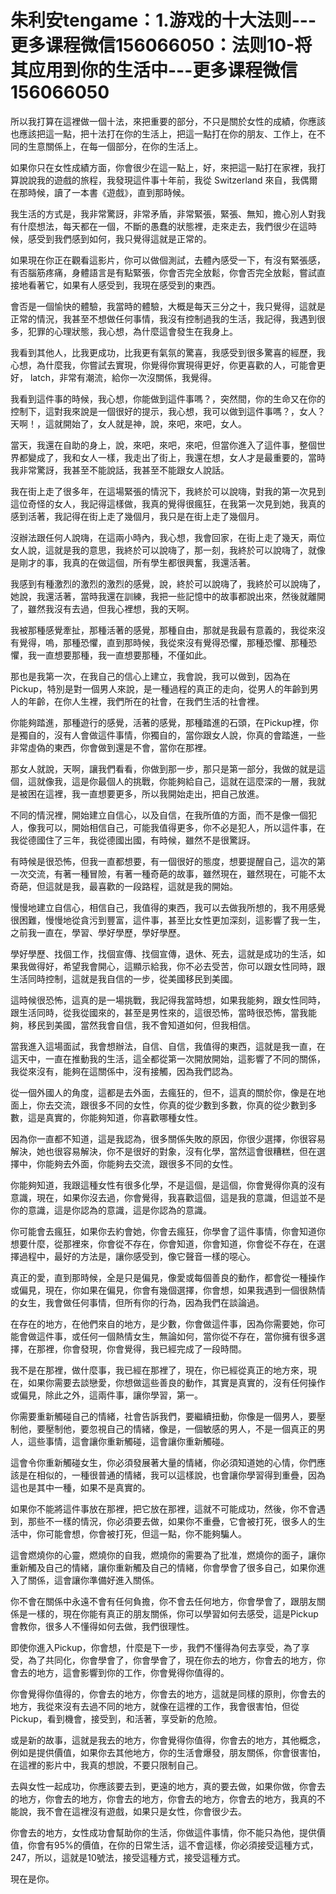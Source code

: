# 朱利安tengame：1.游戏的十大法则---更多课程微信156066050：法则10-将其应用到你的生活中---更多课程微信156066050

所以我打算在這裡做一個十法，來把重要的部分，不只是關於女性的成績，你應該也應該把這一點，把十法打在你的生活上，把這一點打在你的朋友、工作上，在不同的生意關係上，在每一個部分，在你的生活上。

如果你只在女性成績方面，你會很少在這一點上，好，來把這一點打在家裡，我打算說說我的遊戲的旅程，我發現這件事十年前，我從 Switzerland 來自，我偶爾在那時候，讀了一本書《遊戲》，直到那時候。

我生活的方式是，我非常驚訝，非常矛盾，非常緊張，緊張、無知，擔心別人對我有什麼想法，每天都在一個，不斷的愚蠢的狀態裡，走來走去，我們很少在這時候，感受到我們感到如何，我只覺得這就是正常的。

如果現在你正在觀看這影片，你可以做個測試，去體內感受一下，有沒有緊張感，有否腦筋疼痛，身體語言是有點緊張，你會否完全放鬆，你會否完全放鬆，嘗試直接地看著它，如果有人感受到，我現在感受到的東西。

會否是一個愉快的體驗，我當時的體驗，大概是每天三分之十，我只覺得，這就是正常的情況，我甚至不想做任何事情，我沒有控制過我的生活，我記得，我遇到很多，犯罪的心理狀態，我心想，為什麼這會發生在我身上。

我看到其他人，比我更成功，比我更有氣氛的驚喜，我感受到很多驚喜的經歷，我心想，為什麼我，你嘗試去實現，你覺得你實現得更好，你更喜歡的人，可能會更好， latch，非常有潮流，給你一次沒關係，我覺得。

我看到這件事的時候，我心想，你能做到這件事嗎？，突然間，你的生命又在你的控制下，這對我來說是一個很好的提示，我心想，我可以做到這件事嗎？，女人？天啊！，這就開始了，女人就是神，說，來吧，來吧，女人。

當天，我還在自助的身上，說，來吧，來吧，來吧，但當你進入了這件事，整個世界都變成了，我和女人一樣，我走出了街上，我還在想，女人才是最重要的，當時我非常驚訝，我甚至不能說話，我甚至不能跟女人說話。

我在街上走了很多年，在這場緊張的情況下，我終於可以說嗨，對我的第一次見到這位奇怪的女人，我記得這樣做，我真的覺得很瘋狂，在我第一次見到她，我真的感到活著，我記得在街上走了幾個月，我只是在街上走了幾個月。

沒辦法跟任何人說嗨，在這兩小時內，我心想，我會回家，在街上走了幾天，兩位女人說，這就是我的意思，我終於可以說嗨了，那一刻，我終於可以說嗨了，就像是剛才的事，我真的在做這個，所有學生都很興奮，我還活著。

我感到有種激烈的激烈的激烈的感覺，說，終於可以說嗨了，我終於可以說嗨了，她說，我還活著，當時我還在訓練，我把一些記憶中的故事都說出來，然後就離開了，雖然我沒有去過，但我心裡想，我的天啊。

我被那種感覺牽扯，那種活著的感覺，那種自由，那就是我最有意義的，我從來沒有覺得，嗚，那種恐懼，直到那時候，我從來沒有覺得恐懼，那種恐懼、那種恐懼，我一直想要那種，我一直想要那種，不僅如此。

那也是我第一次，在我自己的信心上建立，我會說，我可以做到，因為在Pickup，特別是對一個男人來說，是一種過程的真正的走向，從男人的年齡到男人的年齡，在你人生裡，我們所在的社會，在我們生活的社會裡。

你能夠踏進，那種遊行的感覺，活著的感覺，那種踏進的石頭，在Pickup裡，你是獨自的，沒有人會做這件事情，你獨自的，當你跟女人說，你真的會踏進，一些非常虛偽的東西，你會做到還是不會，當你在那裡。

那女人就說，天啊，讓我們看看，你做到那一步，那只是第一部分，我做的就是這個，這就像我，這是你最個人的挑戰，你能夠給自己，這就在這麼深的一層，我就是被困在這裡，我一直想要更多，所以我開始走出，把自己放進。

不同的情況裡，開始建立自信心，以及自信，在我所值的方面，而不是像一個犯人，像我可以，開始相信自己，可能我值得更多，你不必是犯人，所以這件事，在我從德國住了三年，我從德國出國，有時候，雖然不是很驚訝。

有時候是很恐怖，但我一直都想要，有一個很好的態度，想要提醒自己，這次的第一次交流，有著一種冒險，有著一種奇葩的故事，雖然現在，雖然現在，可能不太奇葩，但這就是我，最喜歡的一段路程，這就是我的開始。

慢慢地建立自信心，相信自己，我值得的東西，我可以去做我所想的，我不用感覺很困難，慢慢地從貪污到豐富，這件事，甚至比女性更加深刻，這影響了我一生，之前我一直在，學習、學好學歷，學好學歷。

學好學歷、找個工作，找個宣傳、找個宣傳，退休、死去，這就是成功的生活，如果我做得好，希望我會開心，這顯示給我，你不必去受苦，你可以跟女性同時，跟生活同時控制，這就是我自信的一步，從美國移民到美國。

這時候很恐怖，這真的是一場挑戰，我記得我當時想，如果我能夠，跟女性同時，跟生活同時，從我從國來的，甚至是男性來的，這很恐怖，當時很恐怖，當我能夠，移民到美國，當然我會自信，我不會知道如何，但我相信。

當我進入這場面試，我會想辦法，自信、自信，我值得的東西，這就是我一直，在這天中，一直在推動我的生活，這全都從第一次開放開始，這影響了不同的關係，我從來沒有，能夠在這關係中，沒有接觸，因為我們認為。

從一個外國人的角度，這都是去外面，去瘋狂的，但不，這真的關於你，像是在地面上，你去交流，跟很多不同的女性，你真的從少數到多數，你真的從少數到多數，這是真實的，你能夠知道，你喜歡哪種女性。

因為你一直都不知道，這是我認為，很多關係失敗的原因，你很少選擇，你很容易解決，她也很容易解決，你不是很好的對象，沒有化學，當然這會很糟糕，但在選擇中，你能夠去外面，你能夠去交流，跟很多不同的女性。

你能夠知道，我跟這種女性有很多化學，不是這個，是這個，你會覺得你真的沒有意識，現在，如果你沒去過，你會覺得，我喜歡這個，這是我的意識，但這並不是你的意識，這是你認為的意識，這是你認為的意識。

你可能會去瘋狂，如果你去約會她，你會去瘋狂，你學會了這件事情，你會知道你想要什麼，從那裡來，你會從不存在，你會知道，你會知道，你會從不存在，在選擇過程中，最好的方法是，讓你感受到，像它聲音一樣的噁心。

真正的愛，直到那時候，全是只是偏見，像愛或每個善良的動作，都會從一種操作或偏見，現在，你如果在偏見，你會有幾個選擇，你會想，如果我遇到一個很熱情的女生，我會做任何事情，但所有你的行為，因為我們在談論過。

在存在的地方，在他們來自的地方，是少數，你會做這件事，因為你需要她，你可能會做這件事，或任何一個熱情女生，無論如何，當你從不存在，當你擁有很多選擇，在那裡，你會發現，你會覺得，我已經完成了一段時間。

我不是在那裡，做什麼事，我已經在那裡了，現在，你已經從真正的地方來，現在，如果你需要去談戀愛，你想做這些善良的動作，其實是真實的，沒有任何操作或偏見，除此之外，這兩件事，讓你學習，第一。

你需要重新觸碰自己的情緒，社會告訴我們，要繼續扭動，你像是一個男人，要壓制他，要壓制他，要忽視自己的情緒，像是，一個敏感的男人，不是一個真正的男人，這些事情，這會讓你重新觸碰，這會讓你重新觸碰。

這會令你重新觸碰女生，你必須發展著大量的情緒，你必須知道她的心情，你們應該是在相似的，一種很普通的情緒，我可以這樣說，也會讓你學習得到重疊，因為這也是其中一種，如果不是真實的。

如果你不能將這件事放在那裡，把它放在那裡，這就不可能成功，然後，你不會遇到，那些不一樣的情況，你必須要去做，如果你不重疊，它會被打死，很多人的生活中，你可能會想，你會被打死，但這一點，你不能夠騙人。

這會燃燒你的心靈，燃燒你的自我，燃燒你的需要為了批准，燃燒你的面子，讓你重新觸及自己的情緒，讓你重新觸及自己的情緒，你會學會了很多自己，如果你進入了關係，這會讓你準備好進入關係。

你不會在關係中永遠不會有任何負擔，你不會去任何地方，你會學會了，跟朋友關係是一樣的，現在你能有真正的朋友關係，你可以學習如何去感受，這是Pickup會教你，很多人不懂得如何去做，我們很理性。

即使你進入Pickup，你會想，什麼是下一步，我們不懂得為何去享受，為了享受，為了共同化，你會學會了，你會學會了，現在你去的地方，你會去的地方，你會去的地方，這會影響到你的工作，你會覺得你值得的。

你會覺得你值得的，你會去的地方，你會去的地方，這就是同樣的原則，你會去的地方，我從來沒有去過不同的地方，就像在這裡的工作，我會很害怕，但從Pickup，看到機會，接受到，和活著，享受新的危險。

或是新的故事，這就是我去的地方，你會覺得你值得，你會去的地方，其他概念，例如是提供價值，如果你去其他地方，你的生活會爆發，朋友關係，你會很害怕，在這裡的影片中，我真的想說，不要只限制自己。

去與女性一起成功，你應該要去到，更遠的地方，真的要去做，如果你做，你會去的地方，你會去的地方，你會去的地方，你會去的地方，你會去的地方，我真的不能說，我不會在這裡沒有遊戲，如果只是女性，你會很少去。

你會去的地方，女性成功會幫助你的生活，你做這件事情，你不能只為他，提供價值，你會有95%的價值，在你的日常生活，這不會這樣，你必須接受這種方式，247，所以，這就是10號法，接受這種方式，接受這種方式。

現在是你。